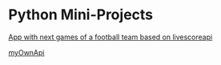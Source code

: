 # Python Mini-Projects

[App with next games of a football team based on livescoreapi](https://github.com/mmmyjak/Python-Mini-projects/tree/main/ekstraklasa%20api)

[myOwnApi](https://github.com/mmmyjak/Python-Mini-projects/tree/main/myApi)
